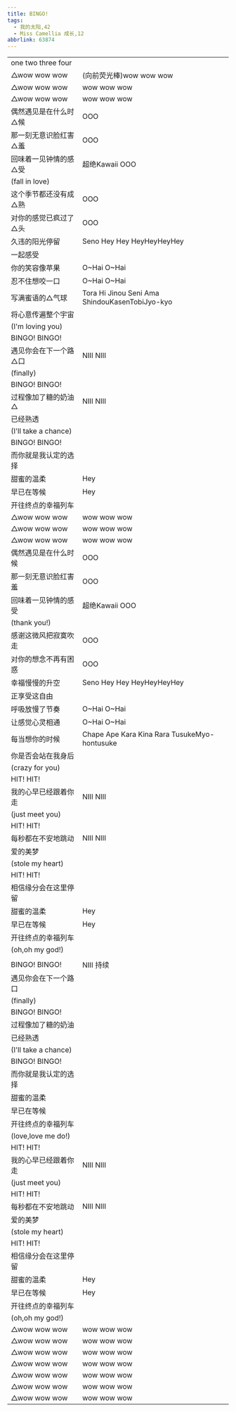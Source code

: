 ```yaml
---
title: BINGO!
tags:
  - 我的太阳,42
  - Miss Camellia 成长,12
abbrlink: 63874
---
```

|      |      |
|--|--|
|one two three four|      |
|△wow wow wow|(向前荧光棒)wow wow wow|
|△wow wow wow|wow wow wow|
|△wow wow wow|wow wow wow|
|偶然遇见是在什么时△候|OOO|
|那一刻无意识脸红害△羞|OOO|
|回味着一见钟情的感△受|超绝Kawaii OOO|
|(fall in love)|      |
|这个季节都还没有成△熟|OOO|
|对你的感觉已疯过了△头|OOO|
|久违的阳光停留|Seno Hey Hey HeyHeyHeyHey |
|一起感受|      |
|你的笑容像苹果|O~Hai O~Hai|
|忍不住想咬一口|O~Hai O~Hai|
|写满蜜语的△气球|Tora Hi Jinou Seni Ama ShindouKasenTobiJyo-kyo|
|将心意传遍整个宇宙|      |
|(I'm loving you)|      |
|BINGO! BINGO!|      |
|遇见你会在下一个路△口|NIII NIII|
|(finally)|      |
|BINGO! BINGO!|      |
|过程像加了糖的奶油△|NIII NIII|
|已经熟透|      |
|(I'll take a chance)|      |
|BINGO! BINGO!|      |
|而你就是我认定的选择|      |
|甜蜜的温柔|Hey|
|早已在等候|Hey|
|开往终点的幸福列车|      |
|△wow wow wow|wow wow wow|
|△wow wow wow|wow wow wow|
|△wow wow wow|wow wow wow|
|偶然遇见是在什么时候|OOO|
|那一刻无意识脸红害羞|OOO|
|回味着一见钟情的感受|超绝Kawaii OOO|
|(thank you!)|      |
|感谢这微风把寂寞吹走|OOO|
|对你的想念不再有困惑|OOO|
|幸福慢慢的升空|Seno Hey Hey HeyHeyHeyHey |
|正享受这自由|      |
|呼吸放慢了节奏|O~Hai O~Hai|
|让感觉心灵相通|O~Hai O~Hai|
|每当想你的时候|Chape Ape Kara Kina Rara TusukeMyo-hontusuke|
|你是否会站在我身后|      |
|(crazy for you)|      |
|HIT! HIT!|      |
|我的心早已经跟着你走|NIII NIII|
|(just meet you)|      |
|HIT! HIT!|      |
|每秒都在不安地跳动|NIII NIII|
|爱的美梦|      |
|(stole my heart)|      |
|HIT! HIT!|      |
|相信缘分会在这里停留|      |
|甜蜜的温柔|Hey|
|早已在等候|Hey|
|开往终点的幸福列车|      |
|(oh,oh my god!)|      |
|      |      |
|BINGO! BINGO!|NIII 持续|
|遇见你会在下一个路口|      |
|(finally)|      |
|BINGO! BINGO!|      |
|过程像加了糖的奶油|      |
|已经熟透|      |
|(I'll take a chance)|      |
|BINGO! BINGO!|      |
|而你就是我认定的选择|      |
|甜蜜的温柔|      |
|早已在等候|      |
|开往终点的幸福列车|      |
|(love,love me do!)|      |
|HIT! HIT!|      |
|我的心早已经跟着你走|NIII NIII|
|(just meet you)|      |
|HIT! HIT!|      |
|每秒都在不安地跳动|NIII NIII|
|爱的美梦|      |
|(stole my heart)|      |
|HIT! HIT!|      |
|相信缘分会在这里停留|      |
|甜蜜的温柔|Hey|
|早已在等候|Hey|
|开往终点的幸福列车|      |
|(oh,oh my god!)|      |
|△wow wow wow|wow wow wow|
|△wow wow wow|wow wow wow|
|△wow wow wow|wow wow wow|
|△wow wow wow|wow wow wow|
|△wow wow wow|wow wow wow|
|△wow wow wow|wow wow wow|
|△wow wow wow|wow wow wow|